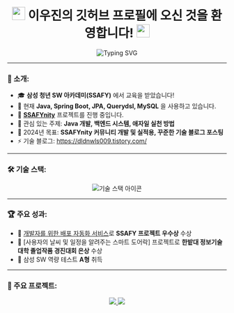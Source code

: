 <h1 align="center">
  <img src="https://media.giphy.com/media/hvRJCLFzcasrR4ia7z/giphy.gif" width="30px"/> 
  이우진의 깃허브 프로필에 오신 것을 환영합니다!
  <img src="https://media.giphy.com/media/hvRJCLFzcasrR4ia7z/giphy.gif" width="30px"/>
</h1>

<head>
  <link href="https://fonts.googleapis.com/css2?family=Noto+Sans+KR:wght@400;700&display=swap" rel="stylesheet">
</head>

<p align="center">
  <img src="https://readme-typing-svg.herokuapp.com?font=Roboto&size=24&pause=1000&color=00C2FF&center=true&vCenter=true&width=600&lines=Hello+World!+I'm+WoojinLee;Backend+Developer+%7C+Tech+Enthusiast;Welcome+to+My+Code+Journey!;Let's+Build+Something+Awesome+Together!"  alt="Typing SVG" />
</p>

---

### 🚀 소개:
- 🎓 **삼성 청년 SW 아카데미(SSAFY)** 에서 교육을 받았습니다!  
- 🌱 현재 **Java, Spring Boot, JPA, Querydsl, MySQL** 을 사용하고 있습니다.  
- 🔭 **[SSAFYnity](https://github.com/hyeseon97/SSAFYnity)** 프로젝트를 진행 중입니다.  
- 💬 관심 있는 주제: **Java 개발, 백엔드 시스템, 애자일 실천 방법**  
- 🎯 2024년 목표: **SSAFYnity 커뮤니티 개발 및 실적용, 꾸준한 기술 블로그 포스팅**  
- ⚡ 기술 블로그: https://dldnwls009.tistory.com/





---

### 🛠️ 기술 스택:
<p align="center">
  <img src="https://skillicons.dev/icons?i=java,spring,hibernate,git,github,docker,nginx,aws,gcp,figma,html,js,react,mysql" alt="기술 스택 아이콘" />
</p>

---

### 🏆 주요 성과:
- 🥇 [개발자를 위한 배포 자동화 서비스](https://github.com/leewoo97/Dobie)로 **SSAFY 프로젝트 우수상** 수상  
- 📃 [사용자의 날씨 및 일정을 알려주는 스마트 도어락] 프로젝트로 **한밭대 정보기술대학 졸업작품 경진대회 은상** 수상  
- 🧩 삼성 SW 역량 테스트 **A형** 취득  

---
<!--
### 🌐 소셜 링크:
<p align="center">
  <a href="https://linkedin.com/in/your-linkedin" target="_blank">
    <img src="https://img.shields.io/badge/-LinkedIn-0077B5?style=for-the-badge&logo=linkedin&logoColor=white" />
  </a>
  <a href="https://twitter.com/your-twitter" target="_blank">
    <img src="https://img.shields.io/badge/-Twitter-1DA1F2?style=for-the-badge&logo=twitter&logoColor=white" />
  </a>
  <a href="mailto:your-email" target="_blank">
    <img src="https://img.shields.io/badge/-Gmail-D14836?style=for-the-badge&logo=gmail&logoColor=white" />
  </a>
  <a href="https://your-portfolio-link" target="_blank">
    <img src="https://img.shields.io/badge/-Portfolio-FF5722?style=for-the-badge&logo=google-chrome&logoColor=white" />
  </a>
</p>

---
-->

### 📂 주요 프로젝트:
<div align="center">
  <a href="https://github.com/leewoo97/Dobie" title="개발자를 위한 배포 자동화 서비스">
    <img src="https://github-readme-stats.vercel.app/api/pin/?username=leewoo97&repo=Dobie&theme=dark" />
  </a>
  <a href="https://github.com/leewoo97/Noah" title="여행 일정, 자금 관리, 항공권 정보를 한번에 관리할 수 있는 슈퍼앱 서비스">
    <img src="https://github-readme-stats.vercel.app/api/pin/?username=leewoo97&repo=Noah&theme=dark" />
  </a>
</div>
